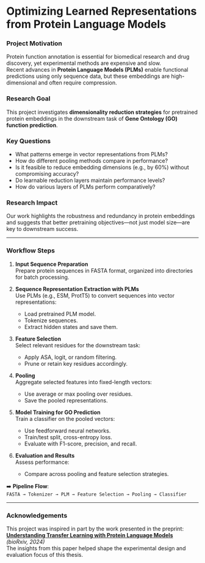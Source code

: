 # Optimizing Learned Representations from Protein Language Models

### Project Motivation

Protein function annotation is essential for biomedical research and drug discovery, yet experimental methods are expensive and slow.  
Recent advances in **Protein Language Models (PLMs)** enable functional predictions using only sequence data, but these embeddings are high-dimensional and often require compression.

### Research Goal

This project investigates **dimensionality reduction strategies** for pretrained protein embeddings in the downstream task of **Gene Ontology (GO) function prediction**.

### Key Questions

- What patterns emerge in vector representations from PLMs?
- How do different pooling methods compare in performance?
- Is it feasible to reduce embedding dimensions (e.g., by 60%) without compromising accuracy?
- Do learnable reduction layers maintain performance levels?
- How do various layers of PLMs perform comparatively?


### Research Impact

Our work highlights the robustness and redundancy in protein embeddings and suggests that better pretraining objectives—not just model size—are key to downstream success.

---

### Workflow Steps

1. **Input Sequence Preparation**  
   Prepare protein sequences in FASTA format, organized into directories for batch processing.

2. **Sequence Representation Extraction with PLMs**  
   Use PLMs (e.g., ESM, ProtT5) to convert sequences into vector representations:
   - Load pretrained PLM model.
   - Tokenize sequences.
   - Extract hidden states and save them.

3. **Feature Selection**  
   Select relevant residues for the downstream task:
   - Apply ASA, logit, or random filtering.
   - Prune or retain key residues accordingly.

4. **Pooling**  
   Aggregate selected features into fixed-length vectors:
   - Use average or max pooling over residues.
   - Save the pooled representations.

5. **Model Training for GO Prediction**  
   Train a classifier on the pooled vectors:
   - Use feedforward neural networks.
   - Train/test split, cross-entropy loss.
   - Evaluate with F1-score, precision, and recall.

6. **Evaluation and Results**  
   Assess performance:
   - Compare across pooling and feature selection strategies.

➡️ **Pipeline Flow**:  
`FASTA → Tokenizer → PLM → Feature Selection → Pooling → Classifier`

---

### Acknowledgements

This project was inspired in part by the work presented in the preprint:  
**[Understanding Transfer Learning with Protein Language Models](https://www.biorxiv.org/content/biorxiv/early/2024/02/14/2024.02.05.578959.full.pdf)**  
*(bioRxiv, 2024)*  
The insights from this paper helped shape the experimental design and evaluation focus of this thesis.
